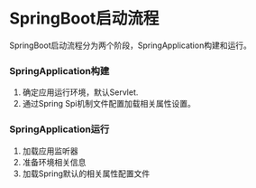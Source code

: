# SpringBoot启动流程
SpringBoot启动流程分为两个阶段，SpringApplication构建和运行。

### SpringApplication构建
1. 确定应用运行环境，默认Servlet.
2. 通过Spring Spi机制文件配置加载相关属性设置。

### SpringApplication运行
1. 加载应用监听器
2. 准备环境相关信息
  1. 加载Spring默认的相关属性配置文件
